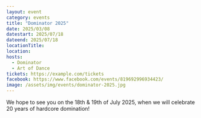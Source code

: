 ```yaml
---
layout: event
category: events
title: "Dominator 2025"
date: 2025/03/08
datestart: 2025/07/18
dateend: 2025/07/18
locationTitle:
location:
hosts:
  - Dominator
  - Art of Dance
tickets: https://example.com/tickets
facebook: https://www.facebook.com/events/819692996934423/
image: /assets/img/events/dominator-2025.jpg
---
```


We hope to see you on the 18th & 19th of July 2025, when we will celebrate 20 years of hardcore domination!
